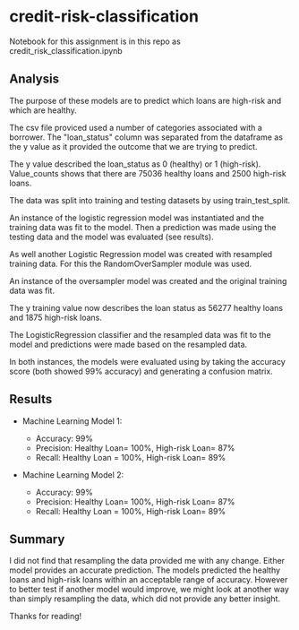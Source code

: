 # credit-risk-classification

Notebook for this assignment is in this repo as credit_risk_classification.ipynb

## Analysis

The purpose of these models are to predict which loans are high-risk and which are healthy. 

The csv file proviced used a number of categories associated with a borrower. The "loan_status" column was separated from the dataframe as the y value 
as it provided the outcome that we are trying to predict.

The y value described the loan_status as 0 (healthy) or 1 (high-risk). Value_counts shows that there are 75036 healthy loans and 2500 high-risk loans.

The data was split into training and testing datasets by using train_test_split.

An instance of the logistic regression model was instantiated and the training data was fit to the model. Then a prediction was made using the testing data and the model was evaluated (see results).

As well another Logistic Regression model was created with resampled training data. For this the RandomOverSampler module was used. 

An instance of the oversampler model was created and the original training data was fit. 

The y training value now describes the loan status as 56277 healthy loans and 1875 high-risk loans. 

The LogisticRegression classifier and the resampled data was fit to the model and predictions were made based on the resampled data.

In both instances, the models were evaluated using by taking the accuracy score (both showed 99% accuracy) and generating a confusion matrix. 





## Results



* Machine Learning Model 1:
  * Accuracy: 99%
  * Precision: Healthy Loan= 100%, High-risk Loan= 87%
  * Recall: Healthy Loan = 100%, High-risk Loan= 89%



* Machine Learning Model 2:
  * Accuracy: 99%
  * Precision: Healthy Loan= 100%, High-risk Loan= 87%
  * Recall: Healthy Loan = 100%, High-risk Loan= 89%

## Summary

I did not find that resampling the data provided me with any change. Either model provides an accurate prediction. The models predicted the healthy loans and 
high-risk loans within an acceptable range of accuracy. However to better test if another model would improve, we might look at another way than simply resampling the data, which did not provide any better insight. 



Thanks for reading!
